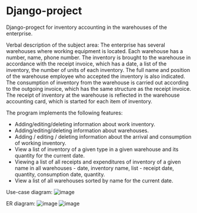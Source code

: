 # Django-project
Django-progect for inventory accounting in the warehouses of the enterprise.


Verbal description of the subject area: 
The enterprise has several warehouses where working equipment is located. Each warehouse has a number, name, phone number. 
The inventory is brought to the warehouse in accordance with the receipt invoice, which has a date, a list of the inventory, the number of units of each inventory. 
The full name and position of the warehouse employee who accepted the inventory is also indicated. The consumption of inventory from the warehouse is carried out according to the outgoing invoice, which has the same structure as the receipt invoice. The receipt of inventory at the warehouse is reflected in the warehouse accounting card, which is started for each item of inventory. 

The program implements the following features:
- Adding/editing/deleting information about work inventory.
- Adding/editing/deleting information about warehouses.
- Adding / editing / deleting information about the arrival and consumption of working inventory.
- View a list of inventory of a given type in a given warehouse and its quantity for the current date.
- Viewing a list of all receipts and expenditures of inventory of a given name in all warehouses - date, inventory name, list - receipt date, quantity, consumption date, quantity.
- View a list of all warehouses sorted by name for the current date.

Use-case diagram:
![image](https://user-images.githubusercontent.com/103070585/226994827-de8eda1b-d54c-4a41-8be9-65d48d053793.png)

ER diagram:
![image](https://user-images.githubusercontent.com/103070585/226995072-b9a1bff7-bf68-43ae-a11d-2ef99409d74e.png)
![image](https://user-images.githubusercontent.com/103070585/226995670-a10ba462-76f5-4c43-893b-d531713ce860.png)

